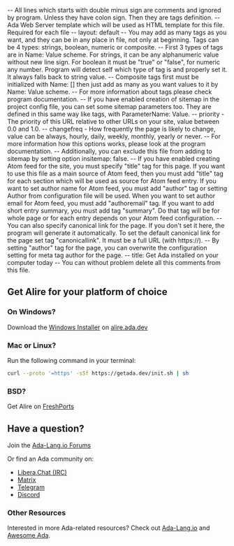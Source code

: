 -- All lines which starts with double minus sign are comments and ignored by program. Unless they have colon sign. Then they are tags definition.
-- Ada Web Server template which will be used as HTML template for this file. Required for each file
-- layout: default
-- You may add as many tags as you want, and they can be in any place in file, not only at beginning. Tags can be 4 types: strings, boolean, numeric or composite.
-- First 3 types of tags are in Name: Value scheme. For strings, it can be any alphanumeric value without new line sign. For boolean it must be "true" or "false", for numeric any number. Program will detect self which type of tag is and properly set it. It always falls back to string value.
-- Composite tags first must be initialized with Name: [] then just add as many as you want values to it by Name: Value scheme.
-- For more information about tags please check program documentation.
-- If you have enabled creation of sitemap in the project config file, you can set some sitemap parameters too. They are defined in this same way like tags, with ParameterName: Value.
-- priority - The priority of this URL relative to other URLs on your site, value between 0.0 and 1.0.
-- changefreq - How frequently the page is likely to change, value can be always, hourly, daily, weekly, monthly, yearly or never.
-- For more information how this options works, please look at the program documentation.
-- Additionally, you can exclude this file from adding to sitemap by setting option insitemap: false.
-- If you have enabled creating Atom feed for the site, you must specify "title" tag for this page. If you want to use this file as a main source of Atom feed, then you must add "title" tag for each section which will be used as source for Atom feed entry. If you want to set author name for Atom feed, you must add "author" tag or setting Author from configuration file will be used. When you want to set author email for Atom feed, you must add "authoremail" tag. If you want to add short entry summary, you must add tag "summary". Do that tag will be for whole page or for each entry depends on your Atom feed configuration.
-- You can also specify canonical link for the page. If you don't set it here, the program will generate it automatically. To set the default canonical link for the page set tag "canonicallink". It must be a full URL (with https://).
-- By setting "author" tag for the page, you can overwrite the configuration setting for meta tag author for the page.
-- title: Get Ada installed on your computer today
-- You can without problem delete all this comments from this file.

## Get Alire for your platform of choice

### On Windows?
Download the [Windows Installer](https://github.com/alire-project/alire/releases/download/v2.0.0/alr-2.0.0-installer-x86_64-windows.exe) on [alire.ada.dev](https://alire.ada.dev/)

### Mac or Linux?
Run the following command in your terminal:
```sh
curl --proto '=https' -sSf https://getada.dev/init.sh | sh
```

### BSD?
Get Alire on [FreshPorts](https://www.freshports.org/devel/alire/)

## Have a question?

Join the [Ada-Lang.io Forums](https://forum.ada-lang.io/)

Or find an Ada community on:
- [Libera.Chat (IRC)](https://kiwiirc.com/nextclient/irc.libera.chat/?nick=Adaer|?#Ada)
- [Matrix](https://gitter.im/ada-lang/Lobby/)
- [Telegram](https://t.me/ada_lang)
- [Discord](https://discord.gg/edM2czVKN4)

### Other Resources

Interested in more Ada-related resources? Check out [Ada-Lang.io](https://ada-lang.io) and [Awesome Ada](https://github.com/ohenley/awesome-ada).